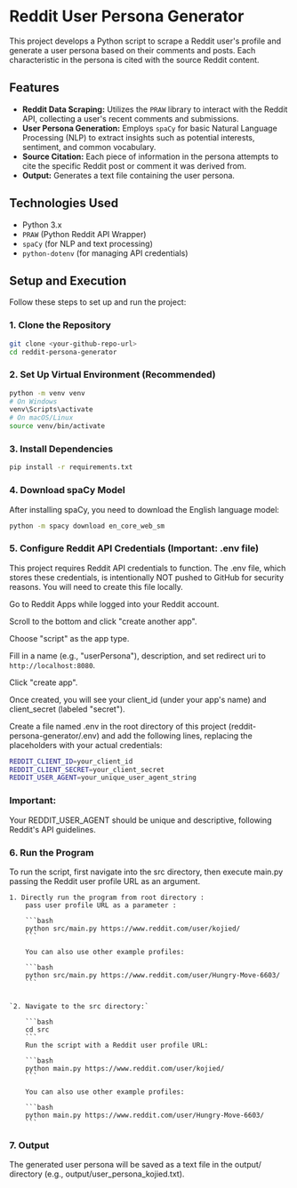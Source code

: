 # Reddit User Persona Generator

This project develops a Python script to scrape a Reddit user's profile and generate a user persona based on their comments and posts. Each characteristic in the persona is cited with the source Reddit content.

## Features

* **Reddit Data Scraping:** Utilizes the `PRAW` library to interact with the Reddit API, collecting a user's recent comments and submissions.
* **User Persona Generation:** Employs `spaCy` for basic Natural Language Processing (NLP) to extract insights such as potential interests, sentiment, and common vocabulary.
* **Source Citation:** Each piece of information in the persona attempts to cite the specific Reddit post or comment it was derived from.
* **Output:** Generates a text file containing the user persona.

## Technologies Used

* Python 3.x
* `PRAW` (Python Reddit API Wrapper)
* `spaCy` (for NLP and text processing)
* `python-dotenv` (for managing API credentials)

## Setup and Execution

Follow these steps to set up and run the project:

### 1. Clone the Repository

```bash
git clone <your-github-repo-url>
cd reddit-persona-generator

```
### 2. Set Up Virtual Environment (Recommended)

```bash
python -m venv venv
# On Windows
venv\Scripts\activate
# On macOS/Linux
source venv/bin/activate
```

### 3. Install Dependencies

```bash
pip install -r requirements.txt
```

### 4. Download spaCy Model
After installing spaCy, you need to download the English language model:

```bash
python -m spacy download en_core_web_sm
```

### 5. Configure Reddit API Credentials (Important: .env file)
This project requires Reddit API credentials to function. The .env file, which stores these credentials, is intentionally NOT pushed to GitHub for security reasons. You will need to create this file locally.

Go to Reddit Apps while logged into your Reddit account.

Scroll to the bottom and click "create another app".

Choose "script" as the app type.

Fill in a name (e.g., "userPersona"), description, and set redirect uri to `http://localhost:8080`.

Click "create app".

Once created, you will see your client_id (under your app's name) and client_secret (labeled "secret").

Create a file named .env in the root directory of this project (reddit-persona-generator/.env) and add the following lines, replacing the placeholders with your actual credentials:

```bash
REDDIT_CLIENT_ID=your_client_id
REDDIT_CLIENT_SECRET=your_client_secret
REDDIT_USER_AGENT=your_unique_user_agent_string

```

### Important: 
Your REDDIT_USER_AGENT should be unique and descriptive, following Reddit's API guidelines.



### 6. Run the Program
To run the script, first navigate into the src directory, then execute main.py passing the Reddit user profile URL as an argument.

    1. Directly run the program from root directory :
        pass user profile URL as a parameter : 

        ```bash
        python src/main.py https://www.reddit.com/user/kojied/
        ```

        You can also use other example profiles:

        ```bash
        python src/main.py https://www.reddit.com/user/Hungry-Move-6603/
        ```


    `2. Navigate to the src directory:`

        ```bash
        cd src
        ```
        Run the script with a Reddit user profile URL:

        ```bash
        python main.py https://www.reddit.com/user/kojied/
        ```

        You can also use other example profiles:

        ```bash
        python main.py https://www.reddit.com/user/Hungry-Move-6603/
        ```

### 7. Output
The generated user persona will be saved as a text file in the output/ directory (e.g., output/user_persona_kojied.txt).